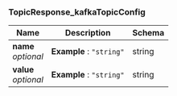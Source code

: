 
<a name="topicresponse_kafkatopicconfig"></a>
### TopicResponse_kafkaTopicConfig

|Name|Description|Schema|
|---|---|---|
|**name**  <br>*optional*|**Example** : `"string"`|string|
|**value**  <br>*optional*|**Example** : `"string"`|string|




